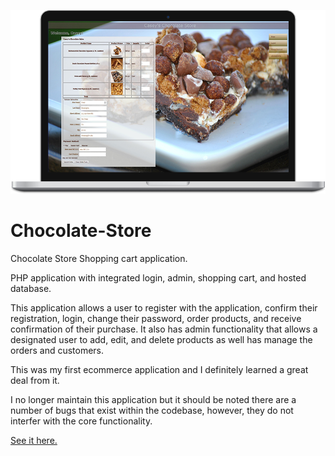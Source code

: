 [![Play the game.](Chocolate-store.png)](https://caseys-chocolate-store.herokuapp.com/)
# Chocolate-Store
Chocolate Store Shopping cart application.

PHP application with integrated login, admin, shopping cart, and hosted database.

This application allows a user to register with the application, confirm their registration, login, change their password, order products, and receive confirmation of their purchase.
It also has admin functionality that allows a designated user to add, edit, and delete products as well has manage the orders and customers.

This was my first ecommerce application and I definitely learned a great deal from it.

I no longer maintain this application but it should be noted there are a number of bugs that exist within the codebase, however, they do not interfer with the core functionality.

[See it here.](https://caseys-chocolate-store.herokuapp.com/)
